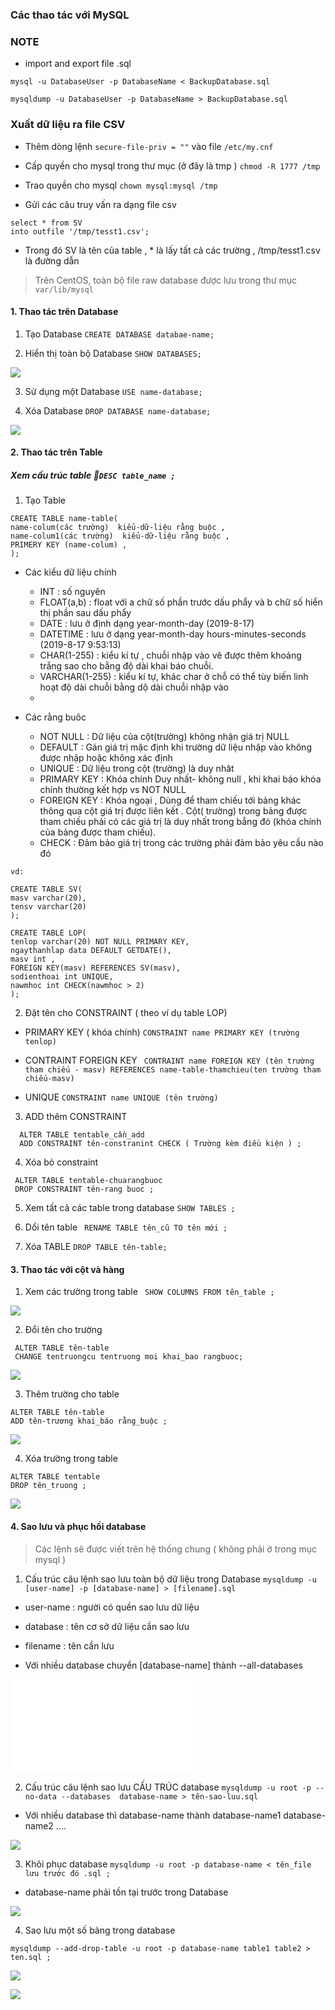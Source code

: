 ### Các thao tác với MySQL 
### NOTE
- import and export file .sql
```
mysql -u DatabaseUser -p DatabaseName < BackupDatabase.sql

mysqldump -u DatabaseUser -p DatabaseName > BackupDatabase.sql
```
### Xuất dữ liệu ra file CSV
- Thêm dòng lệnh ` secure-file-priv = "" ` vào file `/etc/my.cnf`

- Cấp quyền cho mysql trong thư mục (ở đây là tmp ) 
` chmod -R 1777 /tmp `
- Trao quyền cho mysql 
` chown mysql:mysql /tmp `


- Gửi các câu truy vấn ra dạng file csv
```
select * from SV 
into outfile '/tmp/tesst1.csv';
```
- Trong đó SV là tên của table , * là lấy tất cả các trường  , /tmp/tesst1.csv là đường dẫn 




> Trên CentOS, toàn bộ file raw database được lưu trong thư mục `var/lib/mysql ` 

#### 1. Thao tác trên Database

1. Tạo Database 
` CREATE DATABASE databae-name; `

2. Hiển thị toàn bộ Database
` SHOW DATABASES; `

![](../images/1.png)

3. Sử dụng một Database 
` USE name-database; `

4. Xóa Database
` DROP DATABASE name-database; `

![](../images/2.png)


#### 2. Thao tác trên Table 
##### Xem cấu trúc table ` DESC table_name ; `
1. Tạo Table

```
CREATE TABLE name-table(
name-colum(các trường)  kiểu-dữ-liệu rằng buộc ,
name-colum1(các trường)  kiểu-dữ-liệu rằng buộc ,
PRIMERY KEY (name-colum) ,
);
```
- Các kiểu dữ liệu chính 
	- INT : số nguyên
	- FLOAT(a,b) : float với a chữ số phần trước dấu phẩy và b chữ số hiển thị phần sau dấu phẩy
	- DATE : lưu ở định dạng year-month-day (2019-8-17)
	- DATETIME : lưu ở dạng year-month-day hours-minutes-seconds (2019-8-17 9:53:13)
	- CHAR(1-255) : kiểu kí tự , chuỗi nhập vào vẽ được thêm khoảng trắng sao cho bằng độ dài khai báo chuỗi.
	- VARCHAR(1-255) : kiểu kí tự, khác char ở chỗ có thể tùy biến linh hoạt độ dài chuỗi bằng dộ dài chuỗi nhập vào
	- 

- Các rằng buôc 
	- NOT NULL : Dữ liệu của cột(trường) không nhận giá trị NULL
	- DEFAULT  : Gán giá trị mặc định khi trường dữ liệu nhập vào không được nhập hoặc không xác định
	- UNIQUE : Dữ liệu trong cột (trường) là duy nhât 
	- PRIMARY KEY : Khóa chính Duy nhất- không null , khi khai báo khóa chính thường kết hợp vs NOT NULL
	- FOREIGN KEY : Khóa ngoại , Dùng để tham chiếu tới bảng khác thông qua cột giá trị được liên kết . 
		Cột( trường) trong bảng được tham chiếu phải có các giá trị là duy nhất trong bẳng đó (khóa chính của bảng được tham chiếu).
	- CHECK : Đảm bảo giá trị trong các trường phải đảm bảo yêu cầu nào đó 

```
vd:

CREATE TABLE SV(
masv varchar(20),
tensv varchar(20)
);

CREATE TABLE LOP(
tenlop varchar(20) NOT NULL PRIMARY KEY,
ngaythanhlap data DEFAULT GETDATE(),
masv int ,
FOREIGN KEY(masv) REFERENCES SV(masv),
sodienthoai int UNIQUE,
nawmhoc int CHECK(nawmhoc > 2)
);

```

2. Đặt tên cho CONSTRAINT ( theo ví dụ table LOP) 

- PRIMARY KEY ( khóa chính)
` CONSTRAINT name PRIMARY KEY (trường tenlop) `

- CONTRAINT FOREIGN KEY
` CONTRAINT name FOREIGN KEY (tên trường tham chiếu - masv) REFERENCES name-table-thamchieu(ten trường tham chiếu-masv)`

- UNIQUE
`CONSTRAINT name UNIQUE (tên trường) `

3. ADD thêm CONSTRAINT 

```
  ALTER TABLE tentable_cần_add
  ADD CONSTRAINT tên-constranint CHECK ( Trường kèm điều kiện ) ;
```
4. Xóa bỏ constraint 

```
 ALTER TABLE tentable-chuarangbuoc
 DROP CONSTRAINT tên-rang buoc ;
```

5. Xem tất cả các table trong database
` SHOW TABLES ; `

6. Dổi tên table 
` RENAME TABLE tên_cũ TO tên mới ;`

7. Xóa TABLE
` DROP TABLE tên-table; `


#### 3. Thao tác với cột và hàng

1. Xem các trường trong table
` SHOW COLUMNS FROM tên_table ;`

![](../images/3.png)


2. Đổi tên cho trường 
```
 ALTER TABLE tên-table
 CHANGE tentruongcu tentruong moi khai_bao rangbuoc;
```

![](../images/4.png)


3. Thêm trường cho table
```
ALTER TABLE tên-table
ADD tên-trương khai_báo rằng_buộc ;
```

![](../images/5.png) 


4. Xóa trường trong table 
```
ALTER TABLE tentable
DROP tên_truong ;
```

![](../images/6.png)


#### 4. Sao lưu và phục hồi database
> Các lệnh sẽ được viết trên hệ thống chung ( không phải ở trong mục mysql )


1. Cấu trúc câu lệnh sao lưu toàn bộ dữ liệu trong Database
` mysqldump -u [user-name] -p [database-name] > [filename].sql `
- user-name : người có quền sao lưu dữ liệu 
- database : tên cơ sở dữ liệu cần sao lưu 
- filename : tên cần lưu 

- Với nhiều database chuyển [database-name] thành --all-databases 


![](../images/7.img) 

2. Cấu trúc câu lệnh sao lưu CẤU TRÚC database 
` mysqldump -u root -p --no-data --databases  database-name > tên-sao-luu.sql `

- Với nhiều database thì database-name thành database-name1 database-name2 ....


![](../images/8.png) 


3. Khôi phục database 
` mysqldump -u root -p database-name < tên_file lưu trước đó .sql ; `

- database-name phải tồn tại trước trong Database 

![](../images/9.png)

4. Sao lưu một số bảng trong database 

` mysqldump --add-drop-table -u root -p database-name table1 table2 > ten.sql ; `

![](../images/10.png) 


![](../images/11.png)






























































